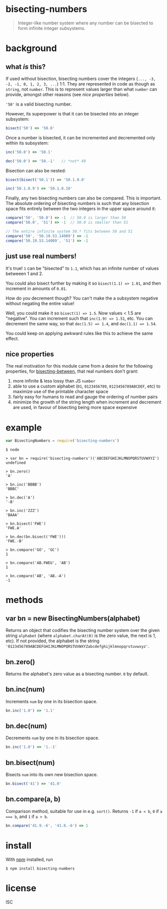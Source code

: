# bisecting-numbers

> Integer-like number system where any number can be bisected to form infinite
> integer *sub*systems.

# background

## what *is* this?

If used without bisection, bisecting numbers cover the integers (`..., -3, -2,
-1, 0, 1, 2, 3, ...`) 1:1. They are represented in code as though as `string`,
not `number`. This is to represent values larger than what `number` can provide,
amongst other reasons (see *nice properties* below).

`'50'` is a valid bisecting number.

However, its superpower is that it can be bisected into an integer subsystem:

```js
bisect('50') => '50.0'
```

Once a number is bisected, it can be incremented and decremented only within its
subsystem:

```js
inc('50.0') => '50.1'

dec('50.0') => '50.-1'   // *not* 49
```

Bisection can also be nested:

```js
bisect(bisect('50.1')) => '50.1.0.0'

inc('50.1.0.9') => '50.1.0.10'
```

Finally, any two bisecting numbers can also be compared. This is important. The
absolute ordering of bisecting numbers is such that any bisection space fits
entirely between the two integers in the upper space around it:

```js
compare('50', '50.0') => -1  // 50.0 is larger than 50
compare('50.0', '51') => -1  // 50.0 is smaller than 51

// The entire infinite system 50.* fits between 50 and 51
compare('50', '50.19.53.14009') => -1
compare('50.19.53.14009', '51') => -1
```

## just use real numbers!

It's true! `1` can be "bisected" to `1.1`, which has an infinite number of
values betweeen 1 and 2.

You could also bisect further by making it so `bisect(1.1) => 1.01`, and then
increment in amounts of `0.01`.

How do you decrement though? You can't make the a subsystem negative without
negating the entire value!

Well, you could make it so `bisect(1) => 1.5`. Now values < 1.5 are "negative".
You can increment such that `inc(1.9) => 1.51`, etc. You can decrement the same
way, so that `dec(1.5) => 1.4`, and `dec(1.1) => 1.54`.

You could keep on applying awkward rules like this to achieve the same effect.

## nice properties

The real motivation for this module came from a desire for the following
properties, for
[bisecting-between](https://github.com/noffle/bisecting-between), that real
numbers don't grant:

1. more infinite & less lossy than JS `number`
2. able to use a custom alphabet (`01`, `0123456789`, `0123456789ABCDEF`, etc)
   to maximize use of the printable character space
3. fairly easy for humans to read and gauge the ordering of number pairs
4. minimize the growth of the string length when increment and decrement are used, in
   favour of bisecting being more space expensive


# example

```js
var BisectingNumbers = require('bisecting-numbers')

```

```
$ node

> var bn = require('bisecting-numbers')('ABCDEFGHIJKLMNOPQRSTUVWXYZ')
undefined

> bn.zero()
'A'

> bn.inc('BBBB')
'BBBC'

> bn.dec('A')
'-B'

> bn.inc('ZZZ')
'BAAA'

> bn.bisect('FWE')
'FWE.A'

> bn.dec(bn.bisect('FWE')))
'FWE.-B'

> bn.compare('GO', 'GC')
1

> bn.compare('AB.FWEU', 'AB')
1

> bn.compare('AB', 'AB.-A')
-1
```

# methods

## var bn = new BisectingNumbers(alphabet)

Returns an object that codifies the bisecting number system over the given
string `alphabet` (where `alphabet.charAt(0)` is the zero value, the next is 1,
etc). If not provided, the alphabet is the string
`'0123456789ABCDEFGHIJKLMNOPQRSTUVWXYZabcdefghijklmnopqrstuvwxyz'`.

## bn.zero()

Returns the alphabet's zero value as a bisecting number. `0` by default.

## bn.inc(num)

Increments `num` by one in its bisection space.

```js
bn.inc('1.0') => '1.1'
```

## bn.dec(num)

Decrements `num` by one in its bisection space.

```js
bn.inc('1.0') => '1.-1'
```

## bn.bisect(num)

Bisects `num` into its own new bisection space.

```js
bn.bisect('41') => '41.0'
```

## bn.compare(a, b)

Comparison method, suitable for use in e.g. `sort()`. Returns `-1` if `a < b`,
`0` if `a === b`, and `1` if `a > b`.

```js
bn.compare('41.9.-6', '41.8.-6') => 1
```

# install

With [npm](https://npmjs.org/) installed, run

```
$ npm install bisecting-numbers
```

# license

ISC
